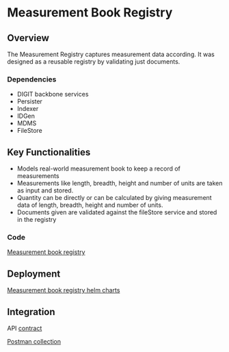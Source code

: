 # Measurement Book Registry

## Overview

The Measurement Registry captures measurement data according. It was designed as a reusable registry by validating just documents.

### Dependencies

* DIGIT backbone services
* Persister
* Indexer
* IDGen
* MDMS
* FileStore

## Key Functionalities

* Models real-world measurement book to keep a record of measurements
* Measurements like length, breadth, height and number of units are taken as input and stored.
* Quantity can be directly or can be calculated by giving measurement data of length, breadth, height and number of units.
* Documents given are validated against the fileStore service and stored in the registry

### Code

[Measurement book registry](https://github.com/egovernments/DIGIT-Works/tree/6d58b3f8674334f2ad4b838bb383253faa9fe092/backend/measurement-registry)

## Deployment

[Measurement book registry helm charts](https://github.com/egovernments/DIGIT-DevOps/tree/2f99b0978d5581b30cf10ffbae27e8d48d309948/deploy-as-code/helm/charts/digit-works/backend/measurement-registry)

## Integration

API [contract](../architecture/low-level-design/services/detailed-measurement-book.md#api-contract-link)

[Postman collection](https://github.com/egovernments/DIGIT-Works/blob/6afb2f0df23c43c67c252ddf8817c6d79481a73b/backend/measurement-registry/docs/Measurement.postman\_collection.json)

###
